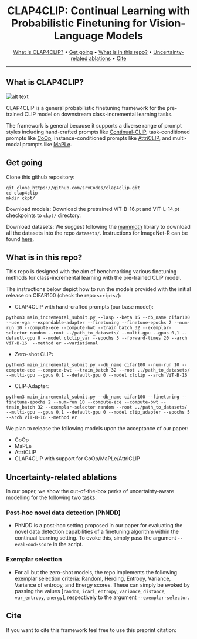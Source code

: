 <div align="center">

# CLAP4CLIP: Continual Learning with Probabilistic Finetuning for Vision-Language Models

<p align="center">
  <a href="#what-is-clap4clip">What is CLAP4CLIP?</a> •
  <a href="#get-going">Get going</a> •
  <a href="#what-is-in-this-repo">What is in this repo?</a> •
    <a href="#uncertainty-related-ablations">Uncertainty-related ablations</a> •
  <a href="#cite">Cite</a>
</p>
</div>

---

## What is CLAP4CLIP?

![alt text](https://github.com/srvCodes/clap4clip/blob/main/images/Slide13-1.png "Logo Title Text 1")

CLAP4CLIP is a general probabilistic finetuning framework for the pre-trained CLIP model on downstream class-incremental learning tasks.

The framework is general because it supports a diverse range of prompt styles including hand-crafted prompts like [Continual-CLIP](https://arxiv.org/abs/2210.03114), task-conditioned prompts like [CoOp](https://arxiv.org/abs/2109.01134), instance-conditioned prompts like [AttriCLIP](https://arxiv.org/abs/2305.11488), and multi-modal prompts like [MaPLe](https://arxiv.org/abs/2210.03117).

## Get going

Clone this github repository:
```
git clone https://github.com/srvCodes/clap4clip.git
cd clap4clip
mkdir ckpt/
```
Download models: Download the pretrained ViT-B-16.pt and ViT-L-14.pt checkpoints to `ckpt/` directory. 

Download datasets: We suggest following the [mammoth](https://github.com/aimagelab/mammoth) library to download all the datasets into the repo `datasets/`. Instructions for ImageNet-R can be found [here](https://github.com/muzairkhattak/multimodal-prompt-learning/blob/main/docs/DATASETS.md).


## What is in this repo?

This repo is designed with the aim of benchmarking various finetuning methods for class-incremental learning with the pre-trained CLIP model.

The instructions below depict how to run the models provided with the initial release on CIFAR100 (check the repo `scripts/`):

- CLAP4CLIP with hand-crafted prompts (our base model):
```
python3 main_incremental_submit.py --lasp --beta 15 --db_name cifar100 --use-vga --expandable-adapter --finetuning --finetune-epochs 2 --num-run 10 --compute-ece --compute-bwt --train_batch 32 --exemplar-selector random --root ../path_to_datasets/ --multi-gpu --gpus 0,1 --default-gpu 0 --model clclip_var --epochs 5 --forward-times 20 --arch ViT-B-16  --method er --variational
```
- Zero-shot CLIP:
```
python3 main_incremental_submit.py --db_name cifar100 --num-run 10 --compute-ece --compute-bwt --train_batch 32 --root ../path_to_datasets/ --multi-gpu --gpus 0,1 --default-gpu 0 --model clclip --arch ViT-B-16
```
- CLIP-Adapter:
```
python3 main_incremental_submit.py --db_name cifar100 --finetuning --finetune-epochs 2 --num-run 10 --compute-ece --compute-bwt --train_batch 32 --exemplar-selector random --root ../path_to_datasets/ --multi-gpu --gpus 0,1 --default-gpu 0 --model clip_adapter --epochs 5 --arch ViT-B-16 --method er
```

We plan to release the following models upon the acceptance of our paper:
- CoOp
- MaPLe
- AttriCLIP
- CLAP4CLIP with support for CoOp/MaPLe/AttriCLIP

## Uncertainty-related ablations

In our paper, we show the out-of-the-box perks of uncertainty-aware modelling for the following two tasks:

### Post-hoc novel data detection (PhNDD)

- PhNDD is a post-hoc setting proposed in our paper for evaluating the novel data detection capabilities of a finetuning algorithm within the continual learning setting. To evoke this, simply pass the argument `--eval-ood-score` in the script.

### Exemplar selection
- For all but the zero-shot models, the repo implements the following exemplar selection criteria: Random, Herding, Entropy, Variance, Variance of entropy, and Energy scores. These can simply be evoked by passing the values [`random`, `icarl`, `entropy`, `variance`, `distance`, `var_entropy`, `energy`], respectively to the argument `--exemplar-selector`.

## Cite

If you want to cite this framework feel free to use this preprint citation:

```bibtex
```
